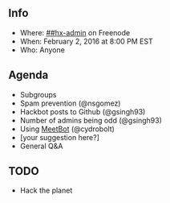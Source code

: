 ## Info
* Where: [##hx-admin](https://kiwiirc.com/client/chat.freenode.net/##hx-admin) on Freenode
* When: February 2, 2016 at 8:00 PM EST
* Who: Anyone

## Agenda
* Subgroups
* Spam prevention (@nsgomez)
* Hackbot posts to Github (@gsingh93)
* Number of admins being odd (@gsingh93)
* Using [MeetBot](https://wiki.debian.org/MeetBot) (@cydrobolt)
* [your suggestion here?]
* General Q&A

## TODO
* Hack the planet
